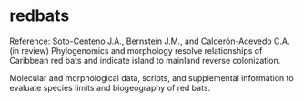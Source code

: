 # redbats

Reference: Soto-Centeno J.A., Bernstein J.M., and Calderón-Acevedo C.A. (in review) Phylogenomics and morphology resolve relationships of Caribbean red bats and indicate island to mainland reverse colonization.

Molecular and morphological data, scripts, and supplemental information to evaluate species limits and biogeography of red bats.
